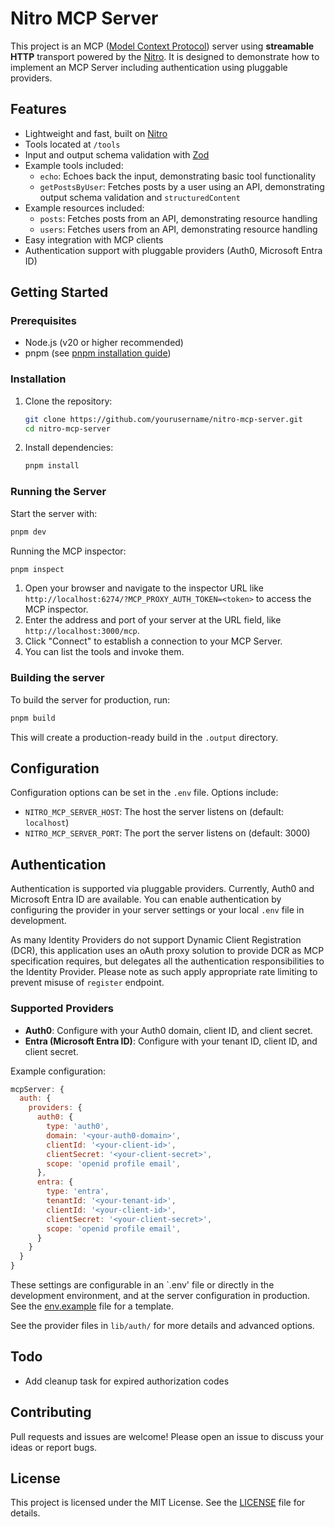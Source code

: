# Nitro MCP Server

This project is an MCP ([Model Context Protocol](https://modelcontextprotocol.io/)) server using **streamable HTTP** transport powered by the [Nitro](https://nitro.build/). It is designed to demonstrate how to implement an MCP Server including authentication using pluggable providers.

## Features
- Lightweight and fast, built on [Nitro](https://nitro.build/)
- Tools located at `/tools`
- Input and output schema validation with [Zod](https://zod.dev/)
- Example tools included:
  - `echo`: Echoes back the input, demonstrating basic tool functionality
  - `getPostsByUser`: Fetches posts by a user using an API, demonstrating output schema validation and `structuredContent`
- Example resources included:
  - `posts`: Fetches posts from an API, demonstrating resource handling
  - `users`: Fetches users from an API, demonstrating resource handling
- Easy integration with MCP clients
- Authentication support with pluggable providers (Auth0, Microsoft Entra ID)

## Getting Started

### Prerequisites
- Node.js (v20 or higher recommended)
- pnpm (see [pnpm installation guide](https://pnpm.io/installation))

### Installation
1. Clone the repository:
   ```bash
   git clone https://github.com/yourusername/nitro-mcp-server.git
   cd nitro-mcp-server
   ```
2. Install dependencies:
   ```bash
   pnpm install
   ```

### Running the Server
Start the server with:
```bash
pnpm dev
```

Running the MCP inspector:
```bash
pnpm inspect
```

1. Open your browser and navigate to the inspector URL like `http://localhost:6274/?MCP_PROXY_AUTH_TOKEN=<token>` to access the MCP inspector.
2. Enter the address and port of your server at the URL field, like `http://localhost:3000/mcp`.
3. Click "Connect" to establish a connection to your MCP Server.
4. You can list the tools and invoke them.

### Building the server

To build the server for production, run:
```bash
pnpm build
```
This will create a production-ready build in the `.output` directory.

## Configuration
Configuration options can be set in the `.env` file. Options include:
- `NITRO_MCP_SERVER_HOST`: The host the server listens on (default: `localhost`)
- `NITRO_MCP_SERVER_PORT`: The port the server listens on (default: 3000)

## Authentication
Authentication is supported via pluggable providers. Currently, Auth0 and Microsoft Entra ID are available. You can enable authentication by configuring the provider in your server settings or your local `.env` file in development.

As many Identity Providers do not support Dynamic Client Registration (DCR), this application uses an oAuth proxy solution to provide DCR as MCP specification requires, but delegates all the authentication responsibilities to the Identity Provider. Please note as such apply appropriate rate limiting to prevent misuse of `register` endpoint.

### Supported Providers
- **Auth0**: Configure with your Auth0 domain, client ID, and client secret.
- **Entra (Microsoft Entra ID)**: Configure with your tenant ID, client ID, and client secret.

Example configuration:
```js
mcpServer: {
  auth: {
    providers: {
      auth0: {
        type: 'auth0',
        domain: '<your-auth0-domain>',
        clientId: '<your-client-id>',
        clientSecret: '<your-client-secret>',
        scope: 'openid profile email',
      },
      entra: {
        type: 'entra',
        tenantId: '<your-tenant-id>',
        clientId: '<your-client-id>',
        clientSecret: '<your-client-secret>',
        scope: 'openid profile email',
      }
    }
  }
}
```

These settings are configurable in an `.env' file or directly in the development environment, and at the server configuration in production. See the [env.example](env.example) file for a template.

See the provider files in `lib/auth/` for more details and advanced options.

## Todo

- Add cleanup task for expired authorization codes

## Contributing
Pull requests and issues are welcome! Please open an issue to discuss your ideas or report bugs.

## License
This project is licensed under the MIT License. See the [LICENSE](LICENSE) file for details.
